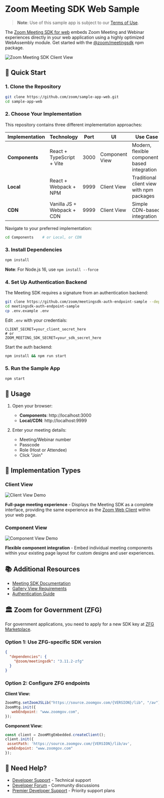 # Zoom Meeting SDK Web Sample

> **Note**: Use of this sample app is subject to our [Terms of Use](https://explore.zoom.us/en/legal/zoom-api-license-and-tou/).

The [Zoom Meeting SDK for web](https://developers.zoom.us/docs/meeting-sdk/web/) embeds Zoom Meeting and Webinar experiences directly in your web application using a highly optimized WebAssembly module. Get started with the [@zoom/meetingsdk](https://www.npmjs.com/package/@zoom/meetingsdk) npm package.

![Zoom Meeting SDK Client View](https://zoom.github.io/meetingsdk-web-sample/images/6.0/ClientView/meetingsdk-web-client-view.gif)

## 🚀 Quick Start

### 1. Clone the Repository
```bash
git clone https://github.com/zoom/sample-app-web.git
cd sample-app-web
```

### 2. Choose Your Implementation

This repository contains three different implementation approaches:

| Implementation | Technology | Port | UI | Use Case |
|---|---|---|---|---|
| **Components** | React + TypeScript + Vite | 3000 | Component View | Modern, flexible component-based integration |
| **Local** | React + Webpack + NPM | 9999 | Client View | Traditional client view with npm packages |
| **CDN** | Vanilla JS + Webpack + CDN | 9999 | Client View | Simple CDN-based integration |

Navigate to your preferred implementation:
```bash
cd Components    # or Local, or CDN
```

### 3. Install Dependencies
```bash
npm install
```

**Note**: For Node.js 16, use `npm install --force`

### 4. Set Up Authentication Backend

The Meeting SDK requires a signature from an authentication backend:

```bash
git clone https://github.com/zoom/meetingsdk-auth-endpoint-sample --depth 1
cd meetingsdk-auth-endpoint-sample
cp .env.example .env
```

Edit `.env` with your credentials:
```env
CLIENT_SECRET=your_client_secret_here
# or
ZOOM_MEETING_SDK_SECRET=your_sdk_secret_here
```

Start the auth backend:
```bash
npm install && npm run start
```

### 5. Run the Sample App
```bash
npm start
```

## 📱 Usage

1. Open your browser:
   - **Components**: http://localhost:3000
   - **Local/CDN**: http://localhost:9999

2. Enter your meeting details:
   - Meeting/Webinar number
   - Passcode
   - Role (Host or Attendee)
   - Click "Join"

## 🎯 Implementation Types

### Client View
![Client View Demo](https://zoom.github.io/meetingsdk-web-sample/images/6.0/ClientView/meetingsdk-web-client-view.gif)

**Full-page meeting experience** - Displays the Meeting SDK as a complete interface, providing the same experience as the [Zoom Web Client](https://support.zoom.us/hc/en-us/articles/214629443-Zoom-Web-Client) within your web page.

### Component View  
![Component View Demo](https://zoom.github.io/meetingsdk-web-sample/images/6.0/ComponentView/meetingsdk-web-component-view.gif)

**Flexible component integration** - Embed individual meeting components within your existing page layout for custom designs and user experiences.

## 📚 Additional Resources

- [Meeting SDK Documentation](https://developers.zoom.us/docs/meeting-sdk/web/)
- [Gallery View Requirements](https://developers.zoom.us/docs/meeting-sdk/web/gallery-view/)
- [Authentication Guide](https://developers.zoom.us/docs/meeting-sdk/auth/#generate-a-meeting-sdk-jwt)

## 🏛️ Zoom for Government (ZFG)

For government applications, you need to apply for a new SDK key at [ZFG Marketplace](https://marketplace.zoomgov.com/).

### Option 1: Use ZFG-specific SDK version
```json
{
  "dependencies": {
    "@zoom/meetingsdk": "3.11.2-zfg"
  }
}
```

### Option 2: Configure ZFG endpoints

**Client View:**
```javascript
ZoomMtg.setZoomJSLib("https://source.zoomgov.com/{VERSION}/lib", "/av");
ZoomMtg.init({
   webEndpoint: "www.zoomgov.com",
});
```

**Component View:**
```javascript
const client = ZoomMtgEmbedded.createClient();
client.init({
 assetPath: 'https://source.zoomgov.com/{VERSION}/lib/av',
 webEndpoint: "www.zoomgov.com"
});
```

## 💬 Need Help?

- [Developer Support](https://developers.zoom.us/support/) - Technical support
- [Developer Forum](https://devforum.zoom.us) - Community discussions  
- [Premier Developer Support](https://www.zoom.com/en/support-plans/developer/) - Priority support plans
